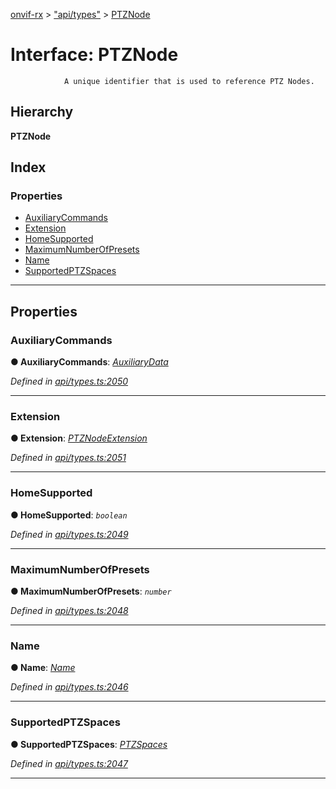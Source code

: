 [onvif-rx](../README.md) > ["api/types"](../modules/_api_types_.md) > [PTZNode](../interfaces/_api_types_.ptznode.md)

# Interface: PTZNode

```
            A unique identifier that is used to reference PTZ Nodes.
```

## Hierarchy

**PTZNode**

## Index

### Properties

* [AuxiliaryCommands](_api_types_.ptznode.md#auxiliarycommands)
* [Extension](_api_types_.ptznode.md#extension)
* [HomeSupported](_api_types_.ptznode.md#homesupported)
* [MaximumNumberOfPresets](_api_types_.ptznode.md#maximumnumberofpresets)
* [Name](_api_types_.ptznode.md#name)
* [SupportedPTZSpaces](_api_types_.ptznode.md#supportedptzspaces)

---

## Properties

<a id="auxiliarycommands"></a>

###  AuxiliaryCommands

**● AuxiliaryCommands**: *[AuxiliaryData](../modules/_api_types_.md#auxiliarydata)*

*Defined in [api/types.ts:2050](https://github.com/patrickmichalina/onvif-rx/blob/d62cee9/src/api/types.ts#L2050)*

___
<a id="extension"></a>

###  Extension

**● Extension**: *[PTZNodeExtension](_api_types_.ptznodeextension.md)*

*Defined in [api/types.ts:2051](https://github.com/patrickmichalina/onvif-rx/blob/d62cee9/src/api/types.ts#L2051)*

___
<a id="homesupported"></a>

###  HomeSupported

**● HomeSupported**: *`boolean`*

*Defined in [api/types.ts:2049](https://github.com/patrickmichalina/onvif-rx/blob/d62cee9/src/api/types.ts#L2049)*

___
<a id="maximumnumberofpresets"></a>

###  MaximumNumberOfPresets

**● MaximumNumberOfPresets**: *`number`*

*Defined in [api/types.ts:2048](https://github.com/patrickmichalina/onvif-rx/blob/d62cee9/src/api/types.ts#L2048)*

___
<a id="name"></a>

###  Name

**● Name**: *[Name](_api_types_.ptznode.md#name)*

*Defined in [api/types.ts:2046](https://github.com/patrickmichalina/onvif-rx/blob/d62cee9/src/api/types.ts#L2046)*

___
<a id="supportedptzspaces"></a>

###  SupportedPTZSpaces

**● SupportedPTZSpaces**: *[PTZSpaces](_api_types_.ptzspaces.md)*

*Defined in [api/types.ts:2047](https://github.com/patrickmichalina/onvif-rx/blob/d62cee9/src/api/types.ts#L2047)*

___

